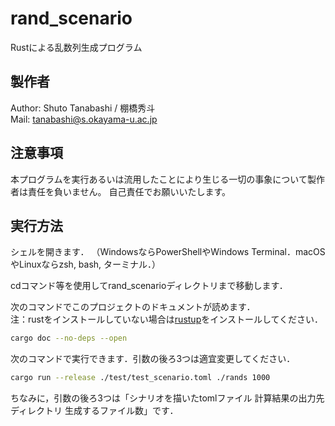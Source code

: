# rand_scenario

Rustによる乱数列生成プログラム  

## 製作者

Author: Shuto Tanabashi / 棚橋秀斗  
Mail: [tanabashi@s.okayama-u.ac.jp](tanabashi@s.okayama-u.ac.jp)  

## 注意事項

本プログラムを実行あるいは流用したことにより生じる一切の事象について製作者は責任を負いません。
自己責任でお願いいたします。

## 実行方法

シェルを開きます．
（WindowsならPowerShellやWindows Terminal．macOSやLinuxならzsh, bash, ターミナル．）

cdコマンド等を使用してrand_scenarioディレクトリまで移動します．

次のコマンドでこのプロジェクトのドキュメントが読めます．  
注：rustをインストールしていない場合は[rustup](https://www.rust-lang.org/ja/tools/install)をインストールしてください．

```zsh
cargo doc --no-deps --open
```

次のコマンドで実行できます．引数の後ろ3つは適宜変更してください．

```zsh
cargo run --release ./test/test_scenario.toml ./rands 1000
```

ちなみに，引数の後ろ3つは「シナリオを描いたtomlファイル 計算結果の出力先ディレクトリ 生成するファイル数」です．
